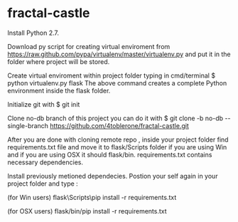 fractal-castle
==============

Install Python 2.7.

Download py script for creating virtual enviroment from https://raw.github.com/pypa/virtualenv/master/virtualenv.py and
put it in the folder where project will be stored.

Create virtual enviroment within project folder typing in cmd/terminal $ python virtualenv.py flask
The above command creates a complete Python environment inside the flask folder.

Initialize git with $ git init 

Clone no-db branch of this project 
you can do it with $ git clone -b no-db --single-branch https://github.com/4toblerone/fractal-castle.git

After you are done with cloning remote repo , inside your project folder find requirements.txt file and move it to
flask/Scripts folder if you are using Win and if you are using OSX it should flask/bin. requirements.txt contains necessary dependencies.

Install previously metioned dependecies. Postion your self again in your project folder and type :

(for Win users) flask\Scripts\pip install -r requirements.txt

(for OSX users) flask/bin/pip install -r requirements.txt


